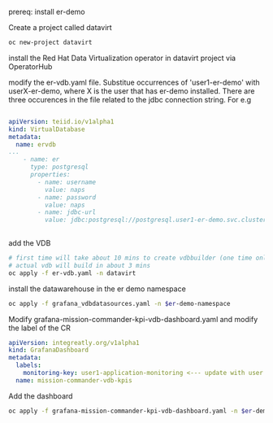 prereq: install er-demo

Create a project called datavirt

```sh
oc new-project datavirt
```

install the Red Hat Data Virtualization operator in datavirt project via OperatorHub

modify the er-vdb.yaml file. Substitue occurrences of 'user1-er-demo' with userX-er-demo, where X is the user that has er-demo installed. There are three occurences in the file related to the jdbc connection string. For e.g

```yaml

apiVersion: teiid.io/v1alpha1
kind: VirtualDatabase
metadata:
  name: ervdb
...
    - name: er
      type: postgresql
      properties:
        - name: username
          value: naps
        - name: password
          value: naps
        - name: jdbc-url
          value: jdbc:postgresql://postgresql.user1-er-demo.svc.cluster.local:5432/emergency_response_demo <--update with appropriate namespace
          
````

add the VDB

```sh
# first time will take about 10 mins to create vdbbuilder (one time only)
# actual vdb will build in about 3 mins
oc apply -f er-vdb.yaml -n datavirt
```

install the datawarehouse in the er demo namespace

```sh
oc apply -f grafana_vdbdatasources.yaml -n $er-demo-namespace
```

Modify grafana-mission-commander-kpi-vdb-dashboard.yaml  and modify the label of the CR 

```yaml
apiVersion: integreatly.org/v1alpha1
kind: GrafanaDashboard
metadata:
  labels:
    monitoring-key: user1-application-monitoring <--- update with user
  name: mission-commander-vdb-kpis
```

Add the dashboard

```sh
oc apply -f grafana-mission-commander-kpi-vdb-dashboard.yaml -n $er-demo-namespace
```




